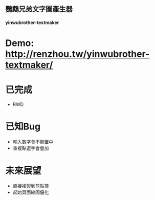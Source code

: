 ## 鸚鵡兄弟文字圖產生器
#### yinwubrother-textmaker



# Demo: http://renzhou.tw/yinwubrother-textmaker/




# 已完成
* RWD



# 已知Bug
* 輸入數字會不能置中
* 重複點選字會疊加



# 未來展望
* 直接複製到剪貼簿
* 起始頁面縮圖優化
